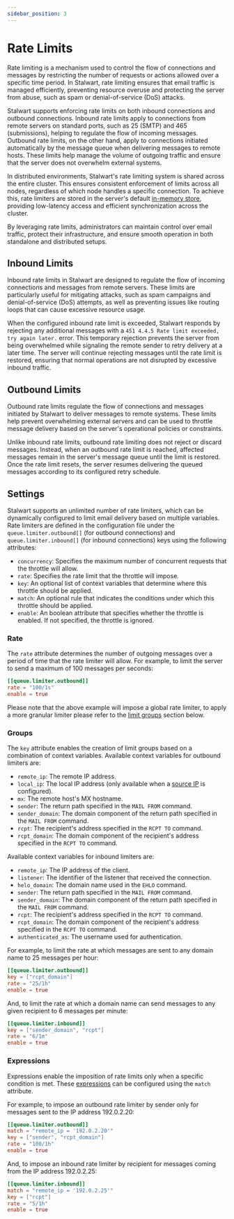 ```yaml
---
sidebar_position: 3
---
```


# Rate Limits

Rate limiting is a mechanism used to control the flow of connections and messages by restricting the number of requests or actions allowed over a specific time period. In Stalwart, rate limiting ensures that email traffic is managed efficiently, preventing resource overuse and protecting the server from abuse, such as spam or denial-of-service (DoS) attacks.

Stalwart supports enforcing rate limits on both inbound connections and outbound connections. Inbound rate limits apply to connections from remote servers on standard ports, such as 25 (SMTP) and 465 (submissions), helping to regulate the flow of incoming messages. Outbound rate limits, on the other hand, apply to connections initiated automatically by the message queue when delivering messages to remote hosts. These limits help manage the volume of outgoing traffic and ensure that the server does not overwhelm external systems.

In distributed environments, Stalwart's rate limiting system is shared across the entire cluster. This ensures consistent enforcement of limits across all nodes, regardless of which node handles a specific connection. To achieve this, rate limiters are stored in the server's default [in-memory store](/docs/storage/in-memory), providing low-latency access and efficient synchronization across the cluster.

By leveraging rate limits, administrators can maintain control over email traffic, protect their infrastructure, and ensure smooth operation in both standalone and distributed setups.

## Inbound Limits

Inbound rate limits in Stalwart are designed to regulate the flow of incoming connections and messages from remote servers. These limits are particularly useful for mitigating attacks, such as spam campaigns and denial-of-service (DoS) attempts, as well as preventing issues like routing loops that can cause excessive resource usage.

When the configured inbound rate limit is exceeded, Stalwart responds by rejecting any additional messages with a `451 4.4.5 Rate limit exceeded, try again later.` error. This temporary rejection prevents the server from being overwhelmed while signaling the remote sender to retry delivery at a later time. The server will continue rejecting messages until the rate limit is restored, ensuring that normal operations are not disrupted by excessive inbound traffic.

## Outbound Limits

Outbound rate limits regulate the flow of connections and messages initiated by Stalwart to deliver messages to remote systems. These limits help prevent overwhelming external servers and can be used to throttle message delivery based on the server's operational policies or constraints.

Unlike inbound rate limits, outbound rate limiting does not reject or discard messages. Instead, when an outbound rate limit is reached, affected messages remain in the server's message queue until the limit is restored. Once the rate limit resets, the server resumes delivering the queued messages according to its configured retry schedule.

## Settings

Stalwart supports an unlimited number of rate limiters, which can be dynamically configured to limit email delivery based on multiple variables. Rate limiters are defined in the configuration file under the `queue.limiter.outbound[]` (for outbound connections) and `queue.limiter.inbound[]` (for inbound connections) keys using the following attributes:

- `concurrency`: Specifies the maximum number of concurrent requests that the throttle will allow.
- `rate`: Specifies the rate limit that the throttle will impose.
- `key`: An optional list of context variables that determine where this throttle should be applied.
- `match`: An optional rule that indicates the conditions under which this throttle should be applied.
- `enable`: An boolean attribute that specifies whether the throttle is enabled. If not specified, the throttle is ignored.

### Rate

The `rate` attribute determines the number of outgoing messages over a period of time that the rate limiter will allow. For example, to limit the server to send a maximum of 100 messages per seconds:

```toml
[[queue.limiter.outbound]]
rate = "100/1s"
enable = true
```

Please note that the above example will impose a global rate limiter, to apply a more granular limiter please refer to the [limit groups](#groups) section below.

### Groups

The `key` attribute enables the creation of limit groups based on a combination of context variables. Available context variables for outbound limiters are:

- `remote_ip`: The remote IP address.
- `local_ip`: The local IP address (only available when a [source IP](/docs/mta/outbound/ip-strategy#source-ip) is configured).
- `mx`: The remote host's MX hostname.
- `sender`: The return path specified in the `MAIL FROM` command.
- `sender_domain`: The domain component of the return path specified in the `MAIL FROM` command.
- `rcpt`: The recipient's address specified in the `RCPT TO` command.
- `rcpt_domain`: The domain component of the recipient's address specified in the `RCPT TO` command.

Available context variables for inbound limiters are:

- `remote_ip`: The IP address of the client.
- `listener`: The identifier of the listener that received the connection.
- `helo_domain`: The domain name used in the `EHLO` command.
- `sender`: The return path specified in the `MAIL FROM` command.
- `sender_domain`: The domain component of the return path specified in the `MAIL FROM` command.
- `rcpt`: The recipient's address specified in the `RCPT TO` command.
- `rcpt_domain`: The domain component of the recipient's address specified in the `RCPT TO` command.
- `authenticated_as`: The username used for authentication.

For example, to limit the rate at which messages are sent to any domain name to 25 messages per hour:

```toml
[[queue.limiter.outbound]]
key = ["rcpt_domain"]
rate = "25/1h"
enable = true
```

And, to limit the rate at which a domain name can send messages to any given recipient to 6 messages per minute:

```toml
[[queue.limiter.inbound]]
key = ["sender_domain", "rcpt"]
rate = "6/1m"
enable = true
```

### Expressions

Expressions enable the imposition of rate limits only when a specific condition is met. These [expressions](/docs/configuration/expressions/overview) can be configured using the `match` attribute.

For example, to impose an outbound rate limiter by sender only for messages sent to the IP address 192.0.2.20:

```toml
[[queue.limiter.outbound]]
match = "remote_ip = '192.0.2.20'"
key = ["sender", "rcpt_domain"]
rate = "100/1h"
enable = true
```

And, to impose an inbound rate limiter by recipient for messages coming from the IP address 192.0.2.25:

```toml
[[queue.limiter.inbound]]
match = "remote_ip = '192.0.2.25'"
key = ["rcpt"]
rate = "5/1h"
enable = true
```



